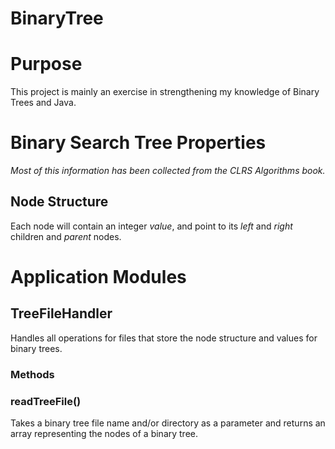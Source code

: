 # BinaryTree

# Purpose
This project is mainly an exercise in strengthening my knowledge of Binary Trees and Java.

# Binary Search Tree Properties
_Most of this information has been collected from the CLRS Algorithms book._

## Node Structure ##
Each node will contain an integer _value_, and point to its _left_ and _right_ children and _parent_ nodes.

# Application Modules

## TreeFileHandler
Handles all operations for files that store the node structure and values for binary trees.

### Methods

### readTreeFile()
Takes a binary tree file name and/or directory as a parameter and returns an array representing the nodes of a binary tree.
